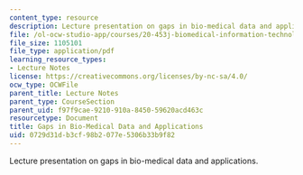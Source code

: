 ```yaml
---
content_type: resource
description: Lecture presentation on gaps in bio-medical data and applications.
file: /ol-ocw-studio-app/courses/20-453j-biomedical-information-technology-fall-2008/0729d31db3cf98b2077e5306b33b9f82_0909_hyu.pdf
file_size: 1105101
file_type: application/pdf
learning_resource_types:
- Lecture Notes
license: https://creativecommons.org/licenses/by-nc-sa/4.0/
ocw_type: OCWFile
parent_title: Lecture Notes
parent_type: CourseSection
parent_uid: f97f9cae-9210-910a-8450-59620acd463c
resourcetype: Document
title: Gaps in Bio-Medical Data and Applications
uid: 0729d31d-b3cf-98b2-077e-5306b33b9f82
---
```

Lecture presentation on gaps in bio-medical data and applications.